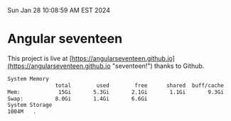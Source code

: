 Sun Jan 28 10:08:59 AM EST 2024

# Angular seventeen


This project is live at [https://angularseventeen.github.io](https://angularseventeen.github.io "seventeen!") thanks to Github.

```bash
System Memory
               total        used        free      shared  buff/cache   available
Mem:            15Gi       5.3Gi       2.1Gi       1.1Gi       9.3Gi        10Gi
Swap:          8.0Gi       1.4Gi       6.6Gi
System Storage
1004M	.
```
```bash
